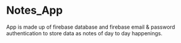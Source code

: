 # Notes_App
App is made up of firebase database and firebase email & password authentication to store data as notes of day to day happenings.
